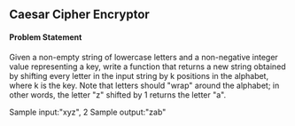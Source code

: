 ## Caesar Cipher Encryptor

#### Problem Statement

Given a non-empty string of lowercase letters and a non-negative integer value representing a key, write a function that returns a new string obtained by shifting
every letter in the input string by k positions in the alphabet, where k is the key. Note that letters should "wrap" around the alphabet; in other words, the letter "z"
shifted by 1 returns the letter "a".

Sample input:"xyz", 2
Sample output:"zab"
